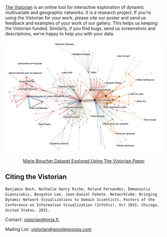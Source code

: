 <link rel="stylesheet" type="text/css" href="assets/styles/style.css">

[The Vistorian](http://vistorian.net) is an online tool for interactive exploration of dynamic multivariate and geographic networks. It is a research project. If you're using the Vistorian for your work, please cite our poster and send us feedback and examples of your work of our gallery. This helps us keeping the Vistorian funded. Similarly, if you find bugs, send us screenshots and descriptions, we're happy to help you with your data.


![image](assets/Images/Marie_Boucher_2.png)


<a href="https://hal.archives-ouvertes.fr/hal-02508730/document" style="display: block;text-align:center;"> Marie Boucher Dataset Explored Using The Vistorian _Paper_</a>



## Citing the Vistorian
`Benjamin Bach, Nathalie Henry Riche, Roland Fernandez, Emmanoulis Giannisakis, Bongshin Lee, Jean-Daniel Fekete. NetworkCube: Bringing Dynamic Network Visualizations to Domain Scientists. Posters of the Conference on Information Visualization (InfoVis), Oct 2015, Chicago, United States. 2015.`

Contact: [vistorian@inria.fr](vistorian@inria.fr)

Mailing List: vistorian@googlegroups.com
